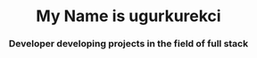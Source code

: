 <h1 align="center">My Name is ugurkurekci</h1>
<h3 align="center">Developer developing projects in the field of full stack</h3>


